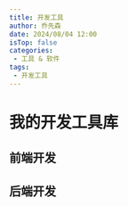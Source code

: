 ```yaml
---
title: 开发工具
author: 乔先森
date: 2024/08/04 12:00
isTop: false
categories:
 - 工具 & 软件
tags:
 - 开发工具
---
```


# 我的开发工具库


## 前端开发


## 后端开发


